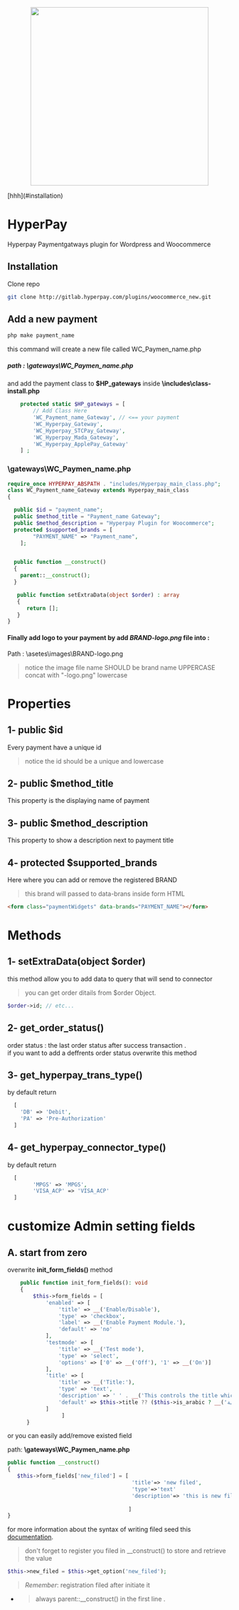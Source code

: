 <p align="center"><a href="https://laravel.com" target="_blank"><img src="https://www.hyperpay.com/wp-content/uploads/2020/04/cropped-011-300x155.png" width="400"></a></p>
[hhh](#installation)

# HyperPay

Hyperpay Paymentgatways plugin for Wordpress and Woocommerce
## Installation

Clone repo
```bash
git clone http://gitlab.hyperpay.com/plugins/woocommerce_new.git
```

## Add a new payment

```bash
php make payment_name
```
this command will create a new file called WC_Paymen_name.php

##### path : \gateways\WC_Paymen_name.php

and add the payment class to **$HP_gateways** <array> inside **\includes\class-install.php**

```php
    protected static $HP_gateways = [
        // Add Class Here
		'WC_Payment_name_Gateway', // <== your payment
        'WC_Hyperpay_Gateway',
        'WC_Hyperpay_STCPay_Gateway',
        'WC_Hyperpay_Mada_Gateway',
        'WC_Hyperpay_ApplePay_Gateway'
    ] ;
```
### \gateways\WC_Paymen_name.php

```php
require_once HYPERPAY_ABSPATH . "includes/Hyperpay_main_class.php";
class WC_Payment_name_Gateway extends Hyperpay_main_class
{

  public $id = "payment_name";
  public $method_title = "Payment_name Gateway";
  public $method_description = "Hyperpay Plugin for Woocommerce";
  protected $supported_brands = [
		"PAYMENT_NAME" => "Payment_name",
    ];


  public function __construct()
  {
    parent::__construct();
  }

   public function setExtraData(object $order) : array
   {
      return [];
   }
}
```
#### Finally add logo to your payment by add *BRAND-logo.png* file into :
Path : \asetes\images\BRAND-logo.png
>notice the image file name SHOULD be brand name UPPERCASE concat with "-logo.png" lowercase
# Properties
## 1- public $id <string>
Every payment have a unique id 
> notice the id should be a unique and lowercase

## 2- public $method_title
This property is the displaying name of payment

## 3- public $method_description

This property to show a description next to payment title 

## 4- protected $supported_brands 
Here where you can add or remove the registered BRAND
>this brand will passed to data-brans <tag> inside form HTML

```html
<form class="paymentWidgets" data-brands="PAYMENT_NAME"></form>
```
# Methods
## 1- setExtraData(object $order)
this method allow you to add data to query that will send to connector
> you can get order ditails from $order Object.
```php
$order->id; // etc...
```

## 2- get_order_status()
order status : the last order status after success transaction . \
if you want to add a deffrents order status overwrite this method
## 3- get_hyperpay_trans_type()
by default return
```php
  [
    'DB' => 'Debit',
    'PA' => 'Pre-Authorization'
  ]
```

## 4- get_hyperpay_connector_type()
by default return
```php
  [
        'MPGS' => 'MPGS',
        'VISA_ACP' => 'VISA_ACP'
  ]
```

# customize Admin setting fields

## A. start from zero 
overwrite  **init_form_fields()** method

```php
    public function init_form_fields(): void
    {
        $this->form_fields = [
            'enabled' => [
                'title' => __('Enable/Disable'),
                'type' => 'checkbox',
                'label' => __('Enable Payment Module.'),
                'default' => 'no'
            ],
            'testmode' => [
                'title' => __('Test mode'),
                'type' => 'select',
                'options' => ['0' => __('Off'), '1' => __('On')]
            ],
            'title' => [
                'title' => __('Title:'),
                'type' => 'text',
                'description' => ' ' . __('This controls the title which the user sees during checkout.'),
                'default' => $this->title ?? ($this->is_arabic ? __('بطاقة ائتمانية') : __('Credit Card'))
            ]
                 ]
      }

```
or you can easily add/remove existed field

path: **\gateways\WC_Paymen_name.php**
```php
public function __construct()
{
   $this->form_fields['new_filed'] = [
                                       'title'=> 'new filed',
                                       'type'=>'text'
                                       'description'=> 'this is new filed'
                                     
                                      ]
}

```

for more information about the syntax of writing filed seed this [documentation](https://woocommerce.com/document/payment-gateway-api/).
> don't forget to register you filed in __construct() to store and retrieve the value 

```php
$this->new_filed = $this->get_option('new_filed');
```
> *Remember*: registration filed after initiate it 
* > always parent::__construct() in the first line .  
